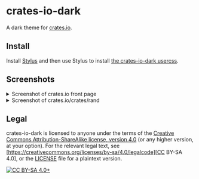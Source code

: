 # crates-io-dark

A dark theme for [crates.io](https://crates.io/).

## Install

Install [Stylus](https://addons.mozilla.org/en-US/firefox/addon/styl-us/) and
then use Stylus to install [the crates-io-dark
usercss](./crates-io-dark.user.css).

## Screenshots

<details>
  <summary>Screenshot of crates&#x2e;io front page</summary>

  ![Screenshot of crates.io front page](./crates-io-dark-0.png)
</details>

<details>
  <summary>Screenshot of crates&#x2e;io/crates/rand</summary>

  ![Screenshot of crates.io/crates/rand](./crates-io-dark-1.png)
</details>

## Legal

crates-io-dark is licensed to anyone under the terms of the [Creative Commons
Attribution-ShareAlike license, version
4.0](https://creativecommons.org/licenses/by-sa/4.0/) (or any higher version,
at your option). For the relevant legal text, see
[https://creativecommons.org/licenses/by-sa/4.0/legalcode][CC BY-SA 4.0], or
the [LICENSE](./LICENSE) file for a plaintext version.

[![CC BY-SA 4.0+](https://i.creativecommons.org/l/by-sa/4.0/88x31.png
"CC BY-SA 4.0+")](https://creativecommons.org/licenses/by-sa/4.0/)

[CC BY-SA 4.0]: https://creativecommons.org/licenses/by-sa/4.0/legalcode
